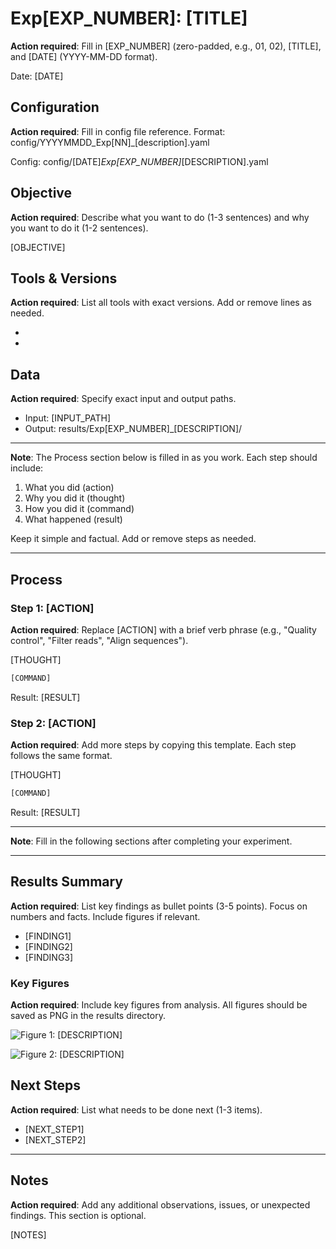 # Exp[EXP_NUMBER]: [TITLE]

**Action required**: Fill in [EXP_NUMBER] (zero-padded, e.g., 01, 02), [TITLE], and [DATE] (YYYY-MM-DD format).

Date: [DATE]

## Configuration

**Action required**: Fill in config file reference. Format: config/YYYYMMDD_Exp[NN]_[description].yaml

Config: config/[DATE]_Exp[EXP_NUMBER]_[DESCRIPTION].yaml

## Objective

**Action required**: Describe what you want to do (1-3 sentences) and why you want to do it (1-2 sentences).

[OBJECTIVE]

## Tools & Versions

**Action required**: List all tools with exact versions. Add or remove lines as needed.

- [TOOL1]: [VERSION]
- [TOOL2]: [VERSION]

## Data

**Action required**: Specify exact input and output paths.

- Input: [INPUT_PATH]
- Output: results/Exp[EXP_NUMBER]_[DESCRIPTION]/

---

**Note**: The Process section below is filled in as you work. Each step should include:
1. What you did (action)
2. Why you did it (thought)
3. How you did it (command)
4. What happened (result)

Keep it simple and factual. Add or remove steps as needed.

---

## Process

### Step 1: [ACTION]

**Action required**: Replace [ACTION] with a brief verb phrase (e.g., "Quality control", "Filter reads", "Align sequences").

[THOUGHT]

```bash
[COMMAND]
```

Result: [RESULT]

### Step 2: [ACTION]

**Action required**: Add more steps by copying this template. Each step follows the same format.

[THOUGHT]

```bash
[COMMAND]
```

Result: [RESULT]

---

**Note**: Fill in the following sections after completing your experiment.

---

## Results Summary

**Action required**: List key findings as bullet points (3-5 points). Focus on numbers and facts. Include figures if relevant.

- [FINDING1]
- [FINDING2]
- [FINDING3]

### Key Figures

**Action required**: Include key figures from analysis. All figures should be saved as PNG in the results directory.

![Figure 1: [DESCRIPTION]](results/Exp[EXP_NUMBER]_[DESCRIPTION]/[figure1.png])

![Figure 2: [DESCRIPTION]](results/Exp[EXP_NUMBER]_[DESCRIPTION]/[figure2.png])

## Next Steps

**Action required**: List what needs to be done next (1-3 items).

- [NEXT_STEP1]
- [NEXT_STEP2]

---

## Notes

**Action required**: Add any additional observations, issues, or unexpected findings. This section is optional.

[NOTES]
